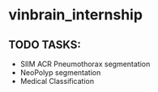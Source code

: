 # vinbrain_internship

## TODO TASKS:
- SIIM ACR Pneumothorax segmentation
- NeoPolyp segmentation
- Medical Classification